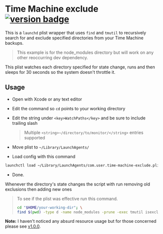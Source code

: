 # Time Machine exclude [![version badge](https://img.shields.io/github/release/dev01d/tm-exclude.svg?style=flat)](https://github.com/dev01d/tm-exclude/releases)

This is a `launchd` plist wrapper that uses `find` and `tmutil` to recursively search for and exclude specified directories from your Time Machine backups.

> This example is for the node_modules directory but will work on any other reoccurring dev dependency.

This plist watches each directory specified for state change, runs and then sleeps for 30 seconds so the system doesn't throttle it.

## Usage

- Open with Xcode or any text editor

- Edit the command so `cd` points to your working directory

- Edit the string under `<key>WatchPaths</key>` and be sure to include trailing slash

  > Multiple `<string>~/directory/to/monitor/</string>` entries supported

- Move plist to `~/Library/LaunchAgents/`

- Load config with this command

```bash
launchctl load ~/Library/LaunchAgents/com.user.time-machine-exclude.plist
```

- Done.

Whenever the directory's state changes the script with run removing old exclusions then adding new ones

> To see if the plist was effective run this command.
>
> ```bash
> cd "$HOME/your-working-dir"; \
> find $(pwd) -type d -name node_modules -prune -exec tmutil isexcluded item {} \;
> ```

**Note:** I haven't noticed any absurd resource usage but for those concerned please see [v1.0.0](https://github.com/dev01d/tm-exclude/releases/tag/1.0.0).
